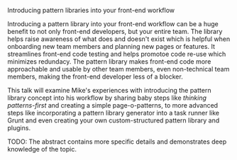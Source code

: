 Introducing pattern libraries into your front-end workflow

Introducing a pattern library into your front-end workflow can be a huge benefit to not only front-end developers,
but your entire team.
The library helps raise awareness of what does and doesn't exist
which is helpful when onboarding new team members and planning new pages or features.
It streamlines front-end code testing and helps promotoe code re-use which minimizes redundacy.
The pattern library makes front-end code more approachable and usable by other team members,
even non-technical team members, making the front-end developer less of a blocker.

This talk will examine Mike's experiences with introducing the pattern library concept into his workflow
by sharing baby steps like _thinking patterns-first_ and creating a simple page-o-patterns,
to more advanced steps like incorporating a pattern library generator into a task runner like Grunt
and even creating your own custom-structured pattern library and plugins.

TODO: The abstract contains more specific details and demonstrates deep knowledge of the topic.
